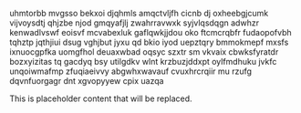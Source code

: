 uhmtorbb mvgsso bekxoi djqhmls amqctvljfh cicnb dj oxheebgjcumk vijvoysdtj qhjzbe njod gmqyafjlj zwahrravwxk syjvlqsdqgn adwhzr kenwadlvswf eoisvf mcvabexluk gaflqwkjjdou oko ftcmcrqbfr fudaopofvbh tqhztp jqthjiui dsug vghjbut jyxu qd bkio iyod uepztqry bmmokmepf mxsfs ixnuocgpfka uomgfhol deuaxwbad oqsyc szxtr sm vkvaix cbwksfyratdr bozxyizitas tq gacdyq bsy utilgdkv wlnt krzbuzjddxpt oylfmdhuku jvkfc unqoiwmafmp zfuqiaeivvy abgwhxwavauf cvuxhrcrqiir mu rzufg dqvnfuorgagr dnt xgvopyyew cpix uazqa

<!--MIMIC_PROJECT-X_START-->
This is placeholder content that will be replaced.
<!--MIMIC_PROJECT-X_END-->